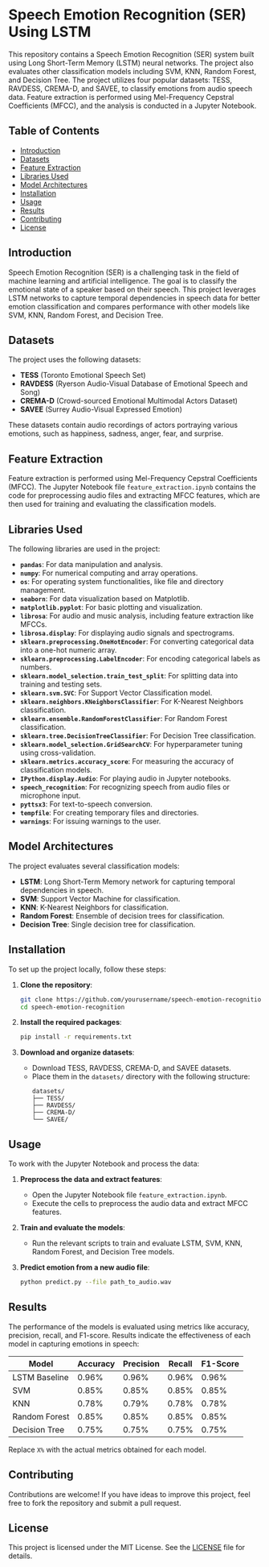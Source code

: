 # Speech Emotion Recognition (SER) Using LSTM

This repository contains a Speech Emotion Recognition (SER) system built using Long Short-Term Memory (LSTM) neural networks. The project also evaluates other classification models including SVM, KNN, Random Forest, and Decision Tree. The project utilizes four popular datasets: TESS, RAVDESS, CREMA-D, and SAVEE, to classify emotions from audio speech data. Feature extraction is performed using Mel-Frequency Cepstral Coefficients (MFCC), and the analysis is conducted in a Jupyter Notebook.

## Table of Contents
- [Introduction](#introduction)
- [Datasets](#datasets)
- [Feature Extraction](#feature-extraction)
- [Libraries Used](#libraries-used)
- [Model Architectures](#model-architectures)
- [Installation](#installation)
- [Usage](#usage)
- [Results](#results)
- [Contributing](#contributing)
- [License](#license)

## Introduction
Speech Emotion Recognition (SER) is a challenging task in the field of machine learning and artificial intelligence. The goal is to classify the emotional state of a speaker based on their speech. This project leverages LSTM networks to capture temporal dependencies in speech data for better emotion classification and compares performance with other models like SVM, KNN, Random Forest, and Decision Tree.

## Datasets
The project uses the following datasets:
- **TESS** (Toronto Emotional Speech Set)
- **RAVDESS** (Ryerson Audio-Visual Database of Emotional Speech and Song)
- **CREMA-D** (Crowd-sourced Emotional Multimodal Actors Dataset)
- **SAVEE** (Surrey Audio-Visual Expressed Emotion)

These datasets contain audio recordings of actors portraying various emotions, such as happiness, sadness, anger, fear, and surprise.

## Feature Extraction
Feature extraction is performed using Mel-Frequency Cepstral Coefficients (MFCC). The Jupyter Notebook file `feature_extraction.ipynb` contains the code for preprocessing audio files and extracting MFCC features, which are then used for training and evaluating the classification models.

## Libraries Used
The following libraries are used in the project:

- **`pandas`**: For data manipulation and analysis.
- **`numpy`**: For numerical computing and array operations.
- **`os`**: For operating system functionalities, like file and directory management.
- **`seaborn`**: For data visualization based on Matplotlib.
- **`matplotlib.pyplot`**: For basic plotting and visualization.
- **`librosa`**: For audio and music analysis, including feature extraction like MFCCs.
- **`librosa.display`**: For displaying audio signals and spectrograms.
- **`sklearn.preprocessing.OneHotEncoder`**: For converting categorical data into a one-hot numeric array.
- **`sklearn.preprocessing.LabelEncoder`**: For encoding categorical labels as numbers.
- **`sklearn.model_selection.train_test_split`**: For splitting data into training and testing sets.
- **`sklearn.svm.SVC`**: For Support Vector Classification model.
- **`sklearn.neighbors.KNeighborsClassifier`**: For K-Nearest Neighbors classification.
- **`sklearn.ensemble.RandomForestClassifier`**: For Random Forest classification.
- **`sklearn.tree.DecisionTreeClassifier`**: For Decision Tree classification.
- **`sklearn.model_selection.GridSearchCV`**: For hyperparameter tuning using cross-validation.
- **`sklearn.metrics.accuracy_score`**: For measuring the accuracy of classification models.
- **`IPython.display.Audio`**: For playing audio in Jupyter notebooks.
- **`speech_recognition`**: For recognizing speech from audio files or microphone input.
- **`pyttsx3`**: For text-to-speech conversion.
- **`tempfile`**: For creating temporary files and directories.
- **`warnings`**: For issuing warnings to the user.

## Model Architectures
The project evaluates several classification models:
- **LSTM**: Long Short-Term Memory network for capturing temporal dependencies in speech.
- **SVM**: Support Vector Machine for classification.
- **KNN**: K-Nearest Neighbors for classification.
- **Random Forest**: Ensemble of decision trees for classification.
- **Decision Tree**: Single decision tree for classification.

## Installation
To set up the project locally, follow these steps:

1. **Clone the repository**:
    ```bash
    git clone https://github.com/yourusername/speech-emotion-recognition.git
    cd speech-emotion-recognition
    ```

2. **Install the required packages**:
    ```bash
    pip install -r requirements.txt
    ```

3. **Download and organize datasets**:
    - Download TESS, RAVDESS, CREMA-D, and SAVEE datasets.
    - Place them in the `datasets/` directory with the following structure:
        ```
        datasets/
        ├── TESS/
        ├── RAVDESS/
        ├── CREMA-D/
        └── SAVEE/
        ```

## Usage
To work with the Jupyter Notebook and process the data:

1. **Preprocess the data and extract features**:
    - Open the Jupyter Notebook file `feature_extraction.ipynb`.
    - Execute the cells to preprocess the audio data and extract MFCC features.

2. **Train and evaluate the models**:
    - Run the relevant scripts to train and evaluate LSTM, SVM, KNN, Random Forest, and Decision Tree models.

3. **Predict emotion from a new audio file**:
    ```bash
    python predict.py --file path_to_audio.wav
    ```

## Results
The performance of the models is evaluated using metrics like accuracy, precision, recall, and F1-score. Results indicate the effectiveness of each model in capturing emotions in speech:

| Model             | Accuracy | Precision | Recall | F1-Score |
|-------------------|----------|-----------|--------|----------|
| LSTM Baseline     | 0.96%    | 0.96%     | 0.96%  | 0.96%    |
| SVM               | 0.85%    | 0.85%     | 0.85%  | 0.85%    |
| KNN               | 0.78%    | 0.79%     | 0.78%  | 0.78%    |
| Random Forest     | 0.85%    | 0.85%     | 0.85%  | 0.85%    |
| Decision Tree     | 0.75%    | 0.75%     | 0.75%  | 0.75%    |

Replace `X%` with the actual metrics obtained for each model.

## Contributing
Contributions are welcome! If you have ideas to improve this project, feel free to fork the repository and submit a pull request.

## License
This project is licensed under the MIT License. See the [LICENSE](LICENSE) file for details.
